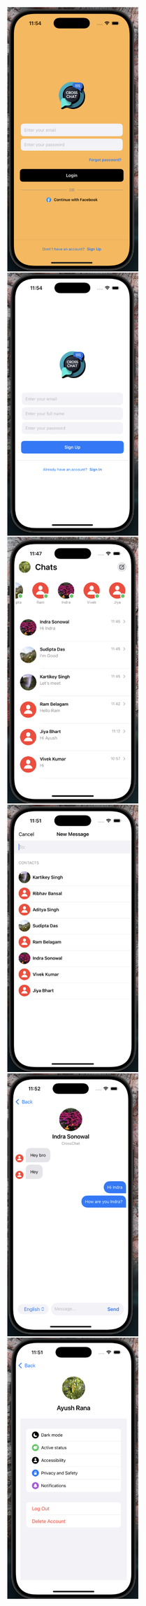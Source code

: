 <img src="Images/image1.png" alt="Not able to Load the Image" width="300">
<img src="Images/image2.png" alt="Not able to Load the Image" width="300">
<img src="Images/image3.png" alt="Not able to Load the Image" width="300">
<img src="Images/image4.png" alt="Not able to Load the Image" width="300">
<img src="Images/image5.png" alt="Not able to Load the Image" width="300">
<img src="Images/image6.png" alt="Not able to Load the Image" width="300">

